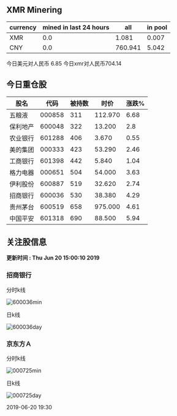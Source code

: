 ## XMR Minering

|currency|mined in last 24 hours|all|in pool|
|---|---|---|---|
|XMR|0.0|1.081|0.007|
|CNY|0.0|760.941|5.042|

今日美元对人民币 6.85	今日xmr对人民币704.14


## 今日重仓股 

|股名|代码|被持数|时价|涨跌%|
|---|---|---|---|---|
|五粮液|000858|311|112.970|6.68|
|保利地产|600048|322|13.200|2.8|
|农业银行|601288|406|3.670|0.55|
|美的集团|000333|423|53.290|2.46|
|工商银行|601398|442|5.840|1.04|
|格力电器|000651|504|54.000|3.63|
|伊利股份|600887|519|32.620|2.74|
|招商银行|600036|530|38.380|4.29|
|贵州茅台|600519|658|975.000|4.61|
|中国平安|601318|690|88.500|5.94|

## 关注股信息
**更新时间 : Thu Jun 20 15:00:10 2019**
### 招商银行 
分时k线

![600036min](http://image.sinajs.cn/newchart/min/n/sh600036.gif)

日k线

![600036day](http://image.sinajs.cn/newchart/daily/n/sh600036.gif)

### 京东方Ａ 
分时k线

![000725min](http://image.sinajs.cn/newchart/min/n/sz000725.gif)

日k线

![000725day](http://image.sinajs.cn/newchart/daily/n/sz000725.gif)

2019-06-20 19:30